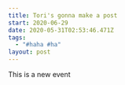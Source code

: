 ```yaml
---
title: Tori's gonna make a post
start: 2020-06-29
date: 2020-05-31T02:53:46.471Z
tags:
  - "#haha #ha"
layout: post
---
```

This is a new event